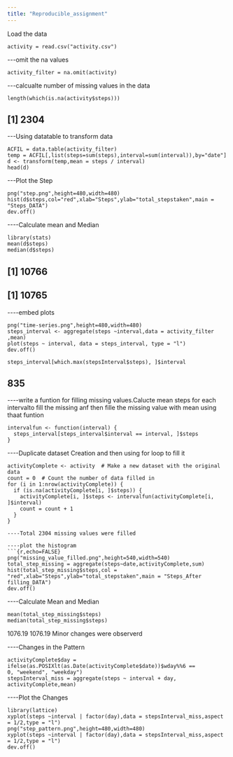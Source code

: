 ```yaml
---
title: "Reproducible_assignment"
---
```

Load the data
```{r}
activity = read.csv("activity.csv")
```
---omit the na values
```{r}
activity_filter = na.omit(activity)
```
---calcualte number of missing values in the data
```{r}
length(which(is.na(activity$steps)))

```
## [1] 2304
---Using datatable to transform data 
```{r}
ACFIL = data.table(activity_filter)
temp = ACFIL[,list(steps=sum(steps),interval=sum(interval)),by="date"]
d <- transform(temp,mean = steps / interval)
head(d)

```
---Plot the Step
```{r,echo=FALSE}
png("step.png",height=480,width=480)
hist(d$steps,col="red",xlab="Steps",ylab="total_stepstaken",main = "Steps_DATA")
dev.off()

```

----Calculate mean and Median
```{r}
library(stats)
mean(d$steps)
median(d$steps)

```

## [1] 10766
## [1] 10765
----embed plots 

```{r, echo=FALSE}
png("time-series.png",height=480,width=480)
steps_interval <- aggregate(steps ~interval,data = activity_filter ,mean)
plot(steps ~ interval, data = steps_interval, type = "l")
dev.off()
```

```{r}
steps_interval[which.max(stepsInterval$steps), ]$interval

```
## 835

----write a funtion for filling missing values.Calucte mean steps for each intervalto fill the missing anf then fille the missing value with mean
using thaat funtion

```{r}
intervalfun <- function(interval) {
  steps_interval[steps_interval$interval == interval, ]$steps
}
```

----Duplicate dataset Creation and then using for loop to fill it

```{r}
activityComplete <- activity  # Make a new dataset with the original data
count = 0  # Count the number of data filled in
for (i in 1:nrow(activityComplete)) {
  if (is.na(activityComplete[i, ]$steps)) {
    activityComplete[i, ]$steps <- intervalfun(activityComplete[i, ]$interval)
    count = count + 1
  }
}
```

```
----Total 2304 missing values were filled

----plot the histogram
```{r,echo=FALSE}
png("missing_value_filled.png",height=540,width=540)
total_step_missing = aggregate(steps~date,activityComplete,sum)
hist(total_step_missing$steps,col = "red",xlab="Steps",ylab="total_stepstaken",main = "Steps_After filling_DATA")
dev.off()

```
----Calculate Mean and Median
```{r}
mean(total_step_missing$steps)
median(total_step_missing$steps)
```
1076.19
1076.19
Minor changes were observerd

----Changes in the Pattern
```{r,echo=FALSE}
activityComplete$day = ifelse(as.POSIXlt(as.Date(activityComplete$date))$wday%%6 ==
0, "weekend", "weekday")
stepsInterval_miss = aggregate(steps ~ interval + day, activityComplete,mean)
```

----Plot the Changes
```{r}
library(lattice)
xyplot(steps ~interval | factor(day),data = stepsInterval_miss,aspect = 1/2,type = "l")
png("step_pattern.png",height=480,width=480)
xyplot(steps ~interval | factor(day),data = stepsInterval_miss,aspect = 1/2,type = "l")
dev.off()
```
